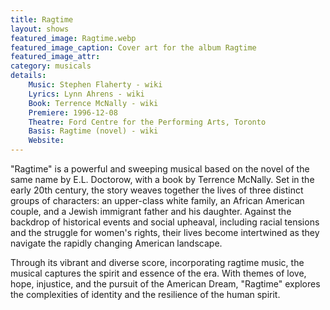 ```yaml
---
title: Ragtime 
layout: shows
featured_image: Ragtime.webp
featured_image_caption: Cover art for the album Ragtime
featured_image_attr:
category: musicals
details: 
    Music: Stephen Flaherty - wiki
    Lyrics: Lynn Ahrens - wiki
    Book: Terrence McNally - wiki
    Premiere: 1996-12-08
    Theatre: Ford Centre for the Performing Arts, Toronto
    Basis: Ragtime (novel) - wiki
    Website: 
---
```

"Ragtime" is a powerful and sweeping musical based on the novel of the same name by E.L. Doctorow, with a book by Terrence McNally. Set in the early 20th century, the story weaves together the lives of three distinct groups of characters: an upper-class white family, an African American couple, and a Jewish immigrant father and his daughter. Against the backdrop of historical events and social upheaval, including racial tensions and the struggle for women's rights, their lives become intertwined as they navigate the rapidly changing American landscape.

Through its vibrant and diverse score, incorporating ragtime music, the musical captures the spirit and essence of the era. With themes of love, hope, injustice, and the pursuit of the American Dream, "Ragtime" explores the complexities of identity and the resilience of the human spirit.